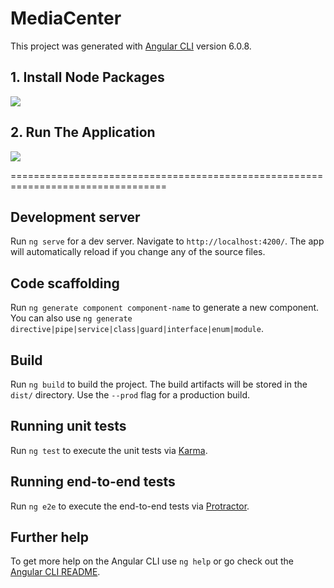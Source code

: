 # MediaCenter

This project was generated with [Angular CLI](https://github.com/angular/angular-cli) version 6.0.8.

## 1. Install Node Packages

![](https://github.com/YoniProbeh/MediaCenter/blob/master/src/img/install-min.gif?raw=true)

## 2. Run The Application

![](https://github.com/YoniProbeh/MediaCenter/blob/master/src/img/serve-min.gif?raw=true)

=================================================================================

## Development server

Run `ng serve` for a dev server. Navigate to `http://localhost:4200/`. The app will automatically reload if you change any of the source files.

## Code scaffolding

Run `ng generate component component-name` to generate a new component. You can also use `ng generate directive|pipe|service|class|guard|interface|enum|module`.

## Build

Run `ng build` to build the project. The build artifacts will be stored in the `dist/` directory. Use the `--prod` flag for a production build.

## Running unit tests

Run `ng test` to execute the unit tests via [Karma](https://karma-runner.github.io).

## Running end-to-end tests

Run `ng e2e` to execute the end-to-end tests via [Protractor](http://www.protractortest.org/).

## Further help

To get more help on the Angular CLI use `ng help` or go check out the [Angular CLI README](https://github.com/angular/angular-cli/blob/master/README.md).
